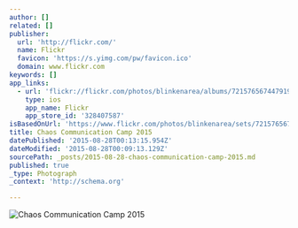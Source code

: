 ```yaml
---
author: []
related: []
publisher:
  url: 'http://flickr.com/'
  name: Flickr
  favicon: 'https://s.yimg.com/pw/favicon.ico'
  domain: www.flickr.com
keywords: []
app_links:
  - url: 'flickr://flickr.com/photos/blinkenarea/albums/72157656744791999'
    type: ios
    app_name: Flickr
    app_store_id: '328407587'
isBasedOnUrl: 'https://www.flickr.com/photos/blinkenarea/sets/72157656744791999/'
title: Chaos Communication Camp 2015
datePublished: '2015-08-28T00:13:15.954Z'
dateModified: '2015-08-28T00:09:13.129Z'
sourcePath: _posts/2015-08-28-chaos-communication-camp-2015.md
published: true
_type: Photograph
_context: 'http://schema.org'

---
```

![Chaos Communication Camp 2015](https://c2.staticflickr.com/6/5735/20528536291_c6bf4205b8_b.jpg)